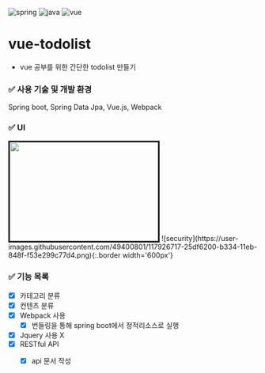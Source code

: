 ![spring](https://img.shields.io/badge/Spring%20boot-2.1.5.RELEASE-green)
![java](https://img.shields.io/badge/Java-8-blue)
![vue](https://img.shields.io/badge/node-10.16.3-brown)  
# vue-todolist
- vue 공부를 위한 간단한 todolist 만들기

### :white_check_mark: 사용 기술 및 개발 환경
Spring boot, Spring Data Jpa, Vue.js, Webpack


### :white_check_mark: UI
<img src="https://user-images.githubusercontent.com/49400801/110907180-5c0e5e80-8350-11eb-93e4-49d7376153ce.png"  width="300" height="200" border="3">  
![security](https://user-images.githubusercontent.com/49400801/117926717-25df6200-b334-11eb-848f-f53e299c77d4.png){:.border width='600px'}

### :white_check_mark: 기능 목록
- [x] 카테고리 분류
- [x] 컨텐츠 분류
- [x] Webpack 사용
  - [x] 번들링을 통해 spring boot에서 정적리소스로 실행
- [x] Jquery 사용 X
- [x] RESTful API
  - [x] api 문서 작성

